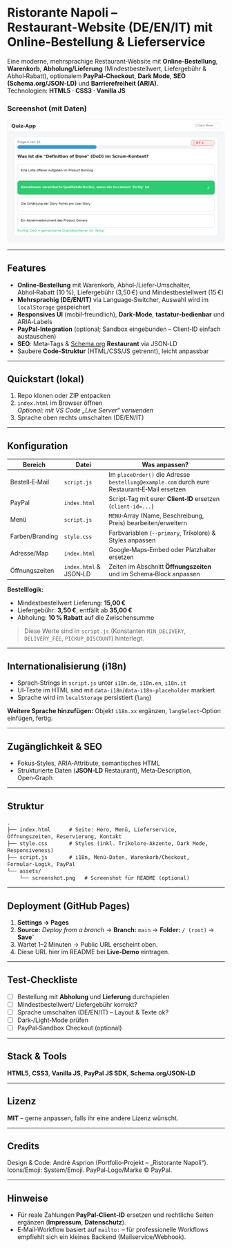 # Ristorante Napoli – Restaurant‑Website (DE/EN/IT) mit Online‑Bestellung & Lieferservice

Eine moderne, mehrsprachige Restaurant‑Website mit **Online‑Bestellung**, **Warenkorb**, **Abholung/Lieferung** (Mindestbestellwert, Liefergebühr & Abhol‑Rabatt), optionalem **PayPal‑Checkout**, **Dark Mode**, **SEO (Schema.org/JSON‑LD)** und **Barrierefreiheit (ARIA)**.  
Technologien: **HTML5 · CSS3 · Vanilla JS**

### Screenshot (mit Daten)
![Screenshot mit Daten](preview.png)

---

## Features
- **Online‑Bestellung** mit Warenkorb, Abhol‑/Liefer‑Umschalter, Abhol‑Rabatt (10 %), Liefergebühr (3,50 €) und Mindestbestellwert (15 €)
- **Mehrsprachig (DE/EN/IT)** via Language‑Switcher, Auswahl wird im `localStorage` gespeichert
- **Responsives UI** (mobil‑freundlich), **Dark‑Mode**, **tastatur‑bedienbar** und ARIA‑Labels
- **PayPal‑Integration** (optional; Sandbox eingebunden – Client‑ID einfach austauschen)
- **SEO**: Meta‑Tags & [Schema.org](https://schema.org) **Restaurant** via JSON‑LD
- Saubere **Code‑Struktur** (HTML/CSS/JS getrennt), leicht anpassbar

---

## Quickstart (lokal)
1. Repo klonen oder ZIP entpacken
2. `index.html` im Browser öffnen  
   _Optional: mit VS Code „Live Server“ verwenden_
3. Sprache oben rechts umschalten (DE/EN/IT)

---

## Konfiguration
| Bereich | Datei | Was anpassen? |
|---|---|---|
| Bestell‑E‑Mail | `script.js` | Im `placeOrder()` die Adresse `bestellung@example.com` durch eure Restaurant‑E‑Mail ersetzen |
| PayPal | `index.html` | Script‑Tag mit eurer **Client‑ID** ersetzen (`client-id=...`) |
| Menü | `script.js` | `MENU`‑Array (Name, Beschreibung, Preis) bearbeiten/erweitern |
| Farben/Branding | `style.css` | Farbvariablen (`--primary`, Trikolore) & Styles anpassen |
| Adresse/Map | `index.html` | Google‑Maps‑Embed oder Platzhalter ersetzen |
| Öffnungszeiten | `index.html` & JSON‑LD | Zeiten im Abschnitt **Öffnungszeiten** und im Schema‑Block anpassen |

**Bestelllogik:**  
- Mindestbestellwert Lieferung: **15,00 €**  
- Liefergebühr: **3,50 €**, entfällt ab **35,00 €**  
- Abholung: **10 % Rabatt** auf die Zwischensumme

> Diese Werte sind in `script.js` (Konstanten `MIN_DELIVERY`, `DELIVERY_FEE`, `PICKUP_DISCOUNT`) hinterlegt.

---

## Internationalisierung (i18n)
- Sprach‑Strings in `script.js` unter `i18n.de`, `i18n.en`, `i18n.it`
- UI‑Texte im HTML sind mit `data-i18n`/`data-i18n-placeholder` markiert
- Sprache wird im `localStorage` persistiert (`lang`)

**Weitere Sprache hinzufügen:** Objekt `i18n.xx` ergänzen, `langSelect`‑Option einfügen, fertig.

---

## Zugänglichkeit & SEO
- Fokus‑Styles, ARIA‑Attribute, semantisches HTML
- Strukturierte Daten (**JSON‑LD** Restaurant), Meta‑Description, Open‑Graph

---

## Struktur
```
.
├── index.html      # Seite: Hero, Menü, Lieferservice, Öffnungszeiten, Reservierung, Kontakt
├── style.css       # Styles (inkl. Trikolore‑Akzente, Dark Mode, Responsiveness)
├── script.js       # i18n, Menü‑Daten, Warenkorb/Checkout, Formular‑Logik, PayPal
└── assets/
    └── screenshot.png   # Screenshot für README (optional)
```

---

## Deployment (GitHub Pages)
1. **Settings → Pages**  
2. **Source:** _Deploy from a branch_ → **Branch:** `main` → **Folder:** `/ (root)` → **Save`**
3. Wartet 1–2 Minuten → Public URL erscheint oben.  
4. Diese URL hier im README bei **Live‑Demo** eintragen.

---

## Test‑Checkliste
- [ ] Bestellung mit **Abholung** und **Lieferung** durchspielen  
- [ ] Mindestbestellwert/ Liefergebühr korrekt?  
- [ ] Sprache umschalten (DE/EN/IT) – Layout & Texte ok?  
- [ ] Dark‑/Light‑Mode prüfen  
- [ ] PayPal‑Sandbox Checkout (optional)

---

## Stack & Tools
**HTML5**, **CSS3**, **Vanilla JS**, **PayPal JS SDK**, **Schema.org/JSON‑LD**

---

## Lizenz
**MIT** – gerne anpassen, falls ihr eine andere Lizenz wünscht.

---

## Credits
Design & Code: André Asprion (Portfolio‑Projekt – „Ristorante Napoli“).  
Icons/Emoji: System/Emoji. PayPal‑Logo/Marke © PayPal.

---

## Hinweise
- Für reale Zahlungen **PayPal‑Client‑ID** ersetzen und rechtliche Seiten ergänzen (**Impressum**, **Datenschutz**).  
- E‑Mail‑Workflow basiert auf `mailto:` – für professionelle Workflows empfiehlt sich ein kleines Backend (Mailservice/Webhook).

